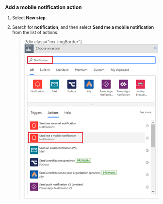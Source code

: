 ### Add a mobile notification action

1. Select **New step**.

2. Search for **notification**, and then select **Send me a mobile notification** from the list of actions.

    > [!div class="mx-imgBorder"]
    > ![Screenshot of Send me a mobile motification.](./media/email-triggers/email-triggers-sender-3.png "Screenshot of Send me a mobile notification")

